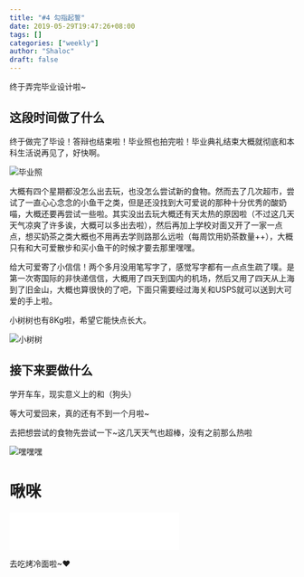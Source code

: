 ```yaml
---
title: "#4 勾指起誓"
date: 2019-05-29T19:47:26+08:00
tags: []
categories: ["weekly"]
author: "Shaloc"
draft: false
---
```


终于弄完毕业设计啦~

<!--more-->

## 这段时间做了什么

终于做完了毕设！答辩也结束啦！毕业照也拍完啦！毕业典礼结束大概就彻底和本科生活说再见了，好快啊。

![毕业照](https://i.loli.net/2019/05/29/5cee7aff4ee5853072.jpg)

大概有四个星期都没怎么出去玩，也没怎么尝试新的食物。然而去了几次超市，尝试了一直心心念念的小鱼干之类，但是还没找到大可爱说的那种十分优秀的酸奶喵，大概还要再尝试一些啦。其实没出去玩大概还有天太热的原因啦（不过这几天天气凉爽了许多诶，大概可以多出去啦），然后再加上学校对面又开了一家一点点，想买奶茶之类大概也不用再去学则路那么远啦（每周饮用奶茶数量++），大概只有和大可爱散步和买小鱼干的时候才要去那里嘿嘿。

给大可爱寄了小信信！两个多月没用笔写字了，感觉写字都有一点点生疏了噗。是第一次寄国际的非快递信信，大概用了四天到国内的机场，然后又用了四天从上海到了旧金山，大概也算很快的了吧，下面只需要经过海关和USPS就可以送到大可爱的手上啦。

小树树也有8Kg啦，希望它能快点长大。

![小树树](https://i.loli.net/2019/05/29/5cee7b299765775880.png)

## 接下来要做什么

学开车车，现实意义上的和（狗头）

等大可爱回来，真的还有不到一个月啦~

去把想尝试的食物先尝试一下~这几天天气也超棒，没有之前那么热啦

![嘿嘿嘿](https://i.loli.net/2019/05/29/5cee7ac492c2d62415.jpg)

# 啾咪

<iframe name="netease-music" frameborder="no" border="0" marginwidth="0" marginheight="0" height=66 src="//music.163.com/outchain/player?type=2&id=1350160463&auto=1&height=66"></iframe>

去吃烤冷面啦~❤